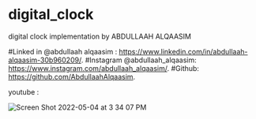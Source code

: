 # digital_clock


digital clock implementation by ABDULLAAH ALQAASIM
 
#Linked in  @abdullaah alqaasim :  https://www.linkedin.com/in/abdullaah-alqaasim-30b960209/. 
#Instagram @abdullaah_alqaasim: https://www.instagram.com/abdullaah_alqaasim/. 
#Github: https://github.com/AbdullaahAlqaasim. 

youtube : 








![Screen Shot 2022-05-04 at 3 34 07 PM](https://user-images.githubusercontent.com/67371047/166674113-bb0e0e51-fe53-48cd-96f8-3cd94c3037f7.png)
